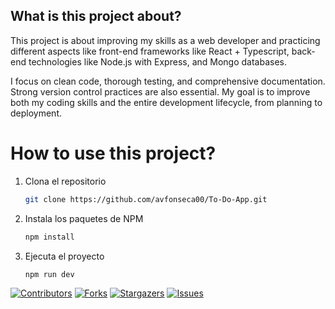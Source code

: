 ## What is this project about?
This project is about improving my skills as a web developer and practicing different aspects like front-end frameworks like React + Typescript, 
back-end technologies like Node.js with Express, and Mongo databases.

I focus on clean code, thorough testing, and comprehensive documentation. Strong version control practices are also essential. 
My goal is to improve both my coding skills and the entire development lifecycle, from planning to deployment.

# How to use this project?
1. Clona el repositorio

   ```sh
   git clone https://github.com/avfonseca00/To-Do-App.git
   ```

2. Instala los paquetes de NPM

   ```sh
   npm install
   ```

3. Ejecuta el proyecto

   ```sh
   npm run dev
   ```
   <div align="center">

[![Contributors][contributors-shield]][contributors-url]
[![Forks][forks-shield]][forks-url]
[![Stargazers][stars-shield]][stars-url]
[![Issues][issues-shield]][issues-url]
</div>

[contributors-shield]: https://img.shields.io/github/contributors/midudev/la-velada-web-oficial.svg?style=for-the-badge
[contributors-url]: https://github.com/avfonseca00/To-Do-App/graphs/contributors
[forks-shield]: https://img.shields.io/github/forks/midudev/la-velada-web-oficial.svg?style=for-the-badge
[forks-url]: https://github.com/avfonseca00/To-Do-App/network/members
[stars-shield]: https://img.shields.io/github/stars/midudev/la-velada-web-oficial.svg?style=for-the-badge
[stars-url]: https://github.com/avfonseca00/To-Do-App/stargazers
[issues-shield]: https://img.shields.io/github/issues/midudev/la-velada-web-oficial.svg?style=for-the-badge
[issues-url]: https://github.com/avfonseca00/To-Do-App/issues
